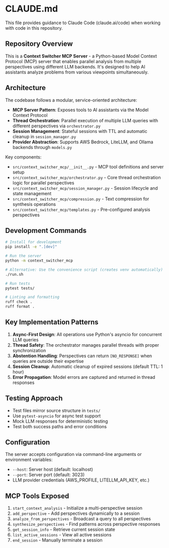 # CLAUDE.md

This file provides guidance to Claude Code (claude.ai/code) when working with code in this repository.

## Repository Overview

This is a **Context Switcher MCP Server** - a Python-based Model Context Protocol (MCP) server that enables parallel analysis from multiple perspectives using different LLM backends. It's designed to help AI assistants analyze problems from various viewpoints simultaneously.

## Architecture

The codebase follows a modular, service-oriented architecture:

- **MCP Server Pattern**: Exposes tools to AI assistants via the Model Context Protocol
- **Thread Orchestration**: Parallel execution of multiple LLM queries with different perspectives via `orchestrator.py`
- **Session Management**: Stateful sessions with TTL and automatic cleanup in `session_manager.py`
- **Provider Abstraction**: Supports AWS Bedrock, LiteLLM, and Ollama backends through `models.py`

Key components:
- `src/context_switcher_mcp/__init__.py` - MCP tool definitions and server setup
- `src/context_switcher_mcp/orchestrator.py` - Core thread orchestration logic for parallel perspectives
- `src/context_switcher_mcp/session_manager.py` - Session lifecycle and state management
- `src/context_switcher_mcp/compression.py` - Text compression for synthesis operations
- `src/context_switcher_mcp/templates.py` - Pre-configured analysis perspectives

## Development Commands

```bash
# Install for development
pip install -e ".[dev]"

# Run the server
python -m context_switcher_mcp

# Alternative: Use the convenience script (creates venv automatically)
./run.sh

# Run tests
pytest tests/

# Linting and formatting
ruff check .
ruff format .
```

## Key Implementation Patterns

1. **Async-First Design**: All operations use Python's asyncio for concurrent LLM queries
2. **Thread Safety**: The orchestrator manages parallel threads with proper synchronization
3. **Abstention Handling**: Perspectives can return `[NO_RESPONSE]` when queries are outside their expertise
4. **Session Cleanup**: Automatic cleanup of expired sessions (default TTL: 1 hour)
5. **Error Propagation**: Model errors are captured and returned in thread responses

## Testing Approach

- Test files mirror source structure in `tests/`
- Use `pytest-asyncio` for async test support
- Mock LLM responses for deterministic testing
- Test both success paths and error conditions

## Configuration

The server accepts configuration via command-line arguments or environment variables:
- `--host`: Server host (default: localhost)
- `--port`: Server port (default: 3023)
- LLM provider credentials (AWS_PROFILE, LITELLM_API_KEY, etc.)

## MCP Tools Exposed

1. `start_context_analysis` - Initialize a multi-perspective session
2. `add_perspective` - Add perspectives dynamically to a session
3. `analyze_from_perspectives` - Broadcast a query to all perspectives
4. `synthesize_perspectives` - Find patterns across perspective responses
5. `get_session_info` - Retrieve current session state
6. `list_active_sessions` - View all active sessions
7. `end_session` - Manually terminate a session